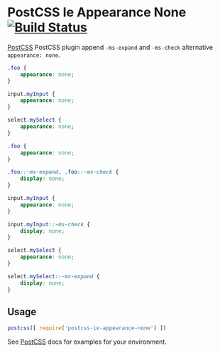 # PostCSS Ie Appearance None [![Build Status][ci-img]][ci]

[PostCSS] PostCSS plugin append `-ms-expand` and `-ms-check` alternative `appearance: none`.

[PostCSS]: https://github.com/postcss/postcss
[ci-img]:  https://travis-ci.org/inuscript/postcss-ie-appearance-none.svg
[ci]:      https://travis-ci.org/inuscript/postcss-ie-appearance-none

```css
.foo {
    appearance: none;
}

input.myInput {
    appearance: none;
}

select.mySelect {
    appearance: none;
}
```

```css
.foo {
    appearance: none;
}

.foo::-ms-expand, .foo::-ms-check {
    display: none;
}

input.myInput {
    appearance: none;
}

input.myInput::-ms-check {
    display: none;
}

select.mySelect {
    appearance: none;
}

select.mySelect::-ms-expand {
    display: none;
}

```

## Usage

```js
postcss([ require('postcss-ie-appearance-none') ])
```

See [PostCSS] docs for examples for your environment.
